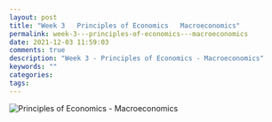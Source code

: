 ```yaml
---
layout: post
title: "Week 3   Principles of Economics   Macroeconomics"
permalink: week-3---principles-of-economics---macroeconomics
date: 2021-12-03 11:59:03
comments: true
description: "Week 3 - Principles of Economics - Macroeconomics"
keywords: ""
categories:
tags:
---
```


![Principles of Economics - Macroeconomics](/images/macroeconomics.png)
